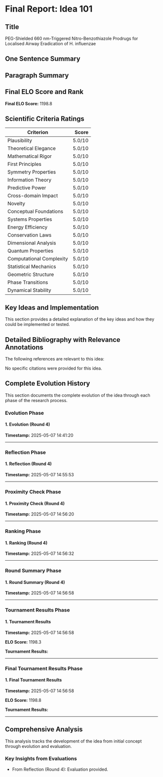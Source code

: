 # Final Report: Idea 101

## Title

PEG-Shielded 660 nm-Triggered Nitro-Benzothiazole Prodrugs for Localised Airway Eradication of H. influenzae

## One Sentence Summary



## Paragraph Summary



## Final ELO Score and Rank

**Final ELO Score:** 1198.8

## Scientific Criteria Ratings

| Criterion | Score |
|---|---:|
| Plausibility | 5.0/10 |
| Theoretical Elegance | 5.0/10 |
| Mathematical Rigor | 5.0/10 |
| First Principles | 5.0/10 |
| Symmetry Properties | 5.0/10 |
| Information Theory | 5.0/10 |
| Predictive Power | 5.0/10 |
| Cross-domain Impact | 5.0/10 |
| Novelty | 5.0/10 |
| Conceptual Foundations | 5.0/10 |
| Systems Properties | 5.0/10 |
| Energy Efficiency | 5.0/10 |
| Conservation Laws | 5.0/10 |
| Dimensional Analysis | 5.0/10 |
| Quantum Properties | 5.0/10 |
| Computational Complexity | 5.0/10 |
| Statistical Mechanics | 5.0/10 |
| Geometric Structure | 5.0/10 |
| Phase Transitions | 5.0/10 |
| Dynamical Stability | 5.0/10 |

## Key Ideas and Implementation

This section provides a detailed explanation of the key ideas and how they could be implemented or tested.


## Detailed Bibliography with Relevance Annotations

The following references are relevant to this idea:

No specific citations were provided for this idea.

## Complete Evolution History

This section documents the complete evolution of the idea through each phase of the research process.

### Evolution Phase

#### 1. Evolution (Round 4)
**Timestamp:** 2025-05-07 14:41:20



---

### Reflection Phase

#### 1. Reflection (Round 4)
**Timestamp:** 2025-05-07 14:55:53



---

### Proximity Check Phase

#### 1. Proximity Check (Round 4)
**Timestamp:** 2025-05-07 14:56:20



---

### Ranking Phase

#### 1. Ranking (Round 4)
**Timestamp:** 2025-05-07 14:56:32



---

### Round Summary Phase

#### 1. Round Summary (Round 4)
**Timestamp:** 2025-05-07 14:56:58



---

### Tournament Results Phase

#### 1. Tournament Results
**Timestamp:** 2025-05-07 14:56:58

**ELO Score:** 1198.3

**Tournament Results:**



---

### Final Tournament Results Phase

#### 1. Final Tournament Results
**Timestamp:** 2025-05-07 14:56:58

**ELO Score:** 1198.8

**Tournament Results:**



---

## Comprehensive Analysis

This analysis tracks the development of the idea from initial concept through evolution and evaluation.

### Key Insights from Evaluations

- From Reflection (Round 4): Evaluation provided.
